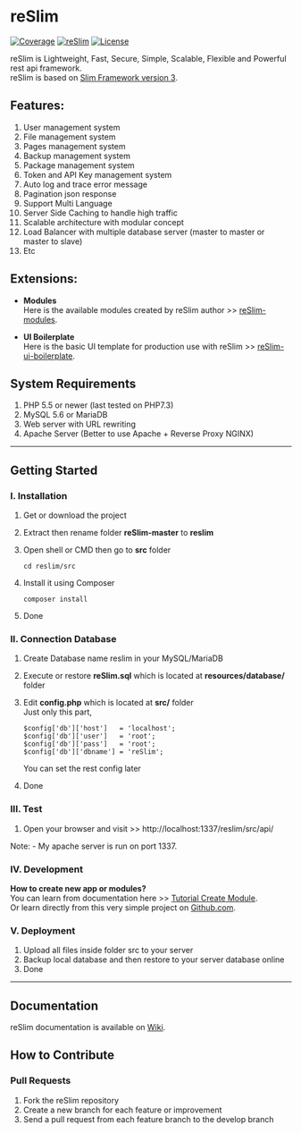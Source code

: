 reSlim
=======
[![Coverage](https://img.shields.io/badge/coverage-100%25-brightgreen.svg)](https://github.com/aalfiann/reSlim)
[![reSlim](https://img.shields.io/badge/stable-1.13.0-brightgreen.svg)](https://github.com/aalfiann/reSlim)
[![License](https://img.shields.io/badge/license-MIT-blue.svg)](https://github.com/aalfiann/reSlim/blob/master/license.md)

reSlim is Lightweight, Fast, Secure, Simple, Scalable, Flexible and Powerful rest api framework.<br>
reSlim is based on [Slim Framework version 3](http://www.slimframework.com/).<br>


Features:
---------------

1. User management system
2. File management system
3. Pages management system
4. Backup management system
5. Package management system
6. Token and API Key management system
7. Auto log and trace error message
8. Pagination json response
9. Support Multi Language
10. Server Side Caching to handle high traffic
11. Scalable architecture with modular concept
12. Load Balancer with multiple database server (master to master or master to slave)
13. Etc


Extensions:
---------------
- **Modules**  
Here is the available modules created by reSlim author >> [reSlim-modules](https://github.com/aalfiann/reSlim-modules).

- **UI Boilerplate**  
Here is the basic UI template for production use with reSlim >> [reSlim-ui-boilerplate](https://github.com/aalfiann/reSlim-ui-boilerplate).


System Requirements
---------------

1. PHP 5.5 or newer (last tested on PHP7.3)
2. MySQL 5.6 or MariaDB
3. Web server with URL rewriting
4. Apache Server (Better to use Apache + Reverse Proxy NGINX)

---
Getting Started
---------------

### I. Installation
1. Get or download the project
2. Extract then rename folder **reSlim-master** to **reslim**
3. Open shell or CMD then go to **src** folder
    ```
    cd reslim/src
    ```
    
4. Install it using Composer  
    ```
    composer install
    ```
5. Done

### II. Connection Database
1. Create Database name reslim in your MySQL/MariaDB
2. Execute or restore **reSlim.sql** which is located at **resources/database/** folder
3. Edit **config.php** which is located at **src/** folder  
    Just only this part,
    ```
    $config['db']['host']   = 'localhost';
    $config['db']['user']   = 'root';
    $config['db']['pass']   = 'root';
    $config['db']['dbname'] = 'reSlim';
    ```
    You can set the rest config later

4. Done

### III. Test
1. Open your browser and visit >> http://localhost:1337/reslim/src/api/

Note: 
    - My apache server is run on port 1337.

### IV. Development
**How to create new app or modules?**  
You can learn from documentation here >> [Tutorial Create Module](https://github.com/aalfiann/reSlim/wiki/Tutorial-Create-Module).  
Or learn directly from this very simple project on [Github.com](https://github.com/aalfiann/reSlim-modules-first_mod).

### V. Deployment
1. Upload all files inside folder src to your server
2. Backup local database and then restore to your server database online
3. Done

---
Documentation
-----------------
reSlim documentation is available on [Wiki](https://github.com/aalfiann/reslim/wiki).

  
How to Contribute
-----------------
### Pull Requests

1. Fork the reSlim repository
2. Create a new branch for each feature or improvement
3. Send a pull request from each feature branch to the develop branch